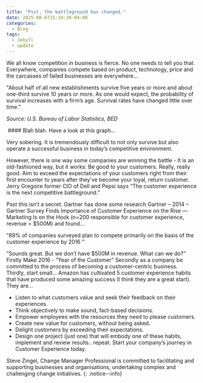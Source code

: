```yaml
---
title: "Psst, the battleground has changed."
date: 2025-08-6T15:34:30-04:00
categories:
  - Blog
tags:
  - Jekyll
  - update
---
```


We all know competition in business is fierce. No one needs to tell you that. Everywhere, companies compete based on product, technology, price and the carcasses of failed businesses are everywhere...

"About half of all new establishments survive five years or more and about one-third survive 10 years or more. As one would expect, the probability of survival increases with a firm’s age. Survival rates have changed little over time.”

*Source: U.S. Bureau of Labor Statistics, BED*

<img src="{{ '/assets/images/1520064435899.jpeg' | relative_url }}" alt="" itemprop="image" class="u-photo">
#### Blah blah. Have a look at this graph…


Very sobering.  It is tremendously difficult to not only survive but also operate a successful business in  today’s competitive environment.

However, there is one way some companies are winning the battle - It is an old-fashioned way, but it works: Be good to your customers. Really, really good. Aim to exceed the expectations of your customers right from their first encounter to years after they’ve become your loyal, return customer. Jerry Gregoire former CIO of Dell and Pepsi says “The customer experience is the next competitive battleground.”  

Psst this isn’t a secret. Gartner has done some research Gartner – 2014 – Gartner Survey Finds Importance of Customer Experience on the Rise — Marketing Is on the Hook (n=200 responsible for customer experience, revenue > $500M) and found...

“89% of companies surveyed plan to compete primarily on the basis of the customer experience by 2016 “

“Sounds great.  But we don’t have $500M in revenue.  What can we do?” Firstly Make 2016 - “Year of the Customer” Secondly as a company be committed to the process of becoming a customer-centric business. Thirdly, start small… Amazon has cultivated 5 customer experience habits that have produced some amazing success (I think they are a great start). They are...

- Listen to what customers value and seek their feedback on their experiences.
- Think objectively to make sound, fact-based decisions.
- Empower employees with the resources they need to please customers.
- Create new value for customers, without being asked.
- Delight customers by exceeding their expectations.
- Design one project (just one) that will embody one of these habits, implement and review results.. repeat. Start your company’s journey in Customer Experience today.

Steve Zingel, Change Manager Professional is committed to facilitating and supporting businesses and organisations, undertaking complex and challenging change initiatives.
{: .notice--info}


